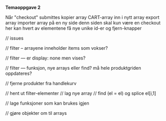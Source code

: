 **Temaoppgave 2**

Når "checkout" submittes
kopier array CART-array inn i nytt array
export array
importer array på en ny side
denn siden skal kun være en checkout
her kan hvert av elementene få nye unike id-er og fjern-knapper


// issues

// filter – arrayene inneholder items som vokser?

// filter — er display: none men vises?

// filter — funksjon, nye arrays eller find? må hele produktgriden oppdateres?

// fjerne produkter fra handlekurv


// hent ut filter-elementer
// lag nye array
// find (el = el) og splice el[i,1]

// lage funksjoner som kan brukes igjen


// gjøre objekter om til arrays